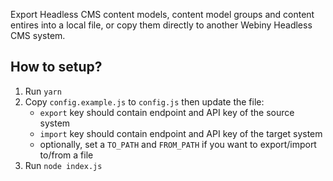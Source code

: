 Export Headless CMS content models, content model groups and content entires into a local file, or copy them directly to another Webiny Headless CMS system.

## How to setup?
1) Run `yarn`
2) Copy `config.example.js` to `config.js` then update the file: 
   - `export` key should contain endpoint and API key of the source system
   - `import` key should contain endpoint and API key of the target system
    - optionally, set a `TO_PATH` and `FROM_PATH` if you want to export/import to/from a file
3) Run `node index.js`
